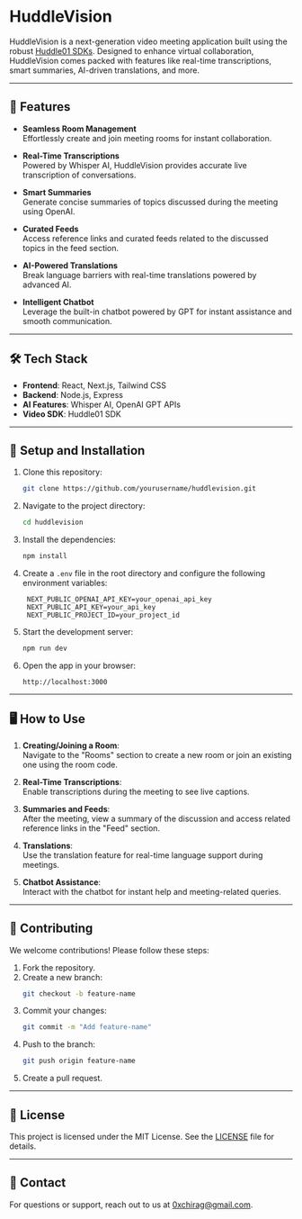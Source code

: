 # HuddleVision

HuddleVision is a next-generation video meeting application built using the robust [Huddle01 SDKs](https://www.huddle01.com/). Designed to enhance virtual collaboration, HuddleVision comes packed with features like real-time transcriptions, smart summaries, AI-driven translations, and more.

---

## 🚀 Features

- **Seamless Room Management**  
  Effortlessly create and join meeting rooms for instant collaboration.

- **Real-Time Transcriptions**  
  Powered by Whisper AI, HuddleVision provides accurate live transcription of conversations.

- **Smart Summaries**  
  Generate concise summaries of topics discussed during the meeting using OpenAI.

- **Curated Feeds**  
  Access reference links and curated feeds related to the discussed topics in the feed section.

- **AI-Powered Translations**  
  Break language barriers with real-time translations powered by advanced AI.

- **Intelligent Chatbot**  
  Leverage the built-in chatbot powered by GPT for instant assistance and smooth communication.

---

## 🛠️ Tech Stack

- **Frontend**: React, Next.js, Tailwind CSS
- **Backend**: Node.js, Express
- **AI Features**: Whisper AI, OpenAI GPT APIs
- **Video SDK**: Huddle01 SDK

---

## 🔧 Setup and Installation

1. Clone this repository:

   ```bash
   git clone https://github.com/yourusername/huddlevision.git
   ```

2. Navigate to the project directory:

   ```bash
   cd huddlevision
   ```

3. Install the dependencies:

   ```bash
   npm install
   ```

4. Create a `.env` file in the root directory and configure the following environment variables:

   ```env
    NEXT_PUBLIC_OPENAI_API_KEY=your_openai_api_key
    NEXT_PUBLIC_API_KEY=your_api_key
    NEXT_PUBLIC_PROJECT_ID=your_project_id
   ```

5. Start the development server:

   ```bash
   npm run dev
   ```

6. Open the app in your browser:
   ```
   http://localhost:3000
   ```

---

## 🖥️ How to Use

1. **Creating/Joining a Room**:  
   Navigate to the "Rooms" section to create a new room or join an existing one using the room code.

2. **Real-Time Transcriptions**:  
   Enable transcriptions during the meeting to see live captions.

3. **Summaries and Feeds**:  
   After the meeting, view a summary of the discussion and access related reference links in the "Feed" section.

4. **Translations**:  
   Use the translation feature for real-time language support during meetings.

5. **Chatbot Assistance**:  
   Interact with the chatbot for instant help and meeting-related queries.

---

## 🤝 Contributing

We welcome contributions! Please follow these steps:

1. Fork the repository.
2. Create a new branch:
   ```bash
   git checkout -b feature-name
   ```
3. Commit your changes:
   ```bash
   git commit -m "Add feature-name"
   ```
4. Push to the branch:
   ```bash
   git push origin feature-name
   ```
5. Create a pull request.

---

## 📝 License

This project is licensed under the MIT License. See the [LICENSE](LICENSE) file for details.

---

## 📧 Contact

For questions or support, reach out to us at [0xchirag@gmail.com](mailto:0xchirag@gmail.com).
